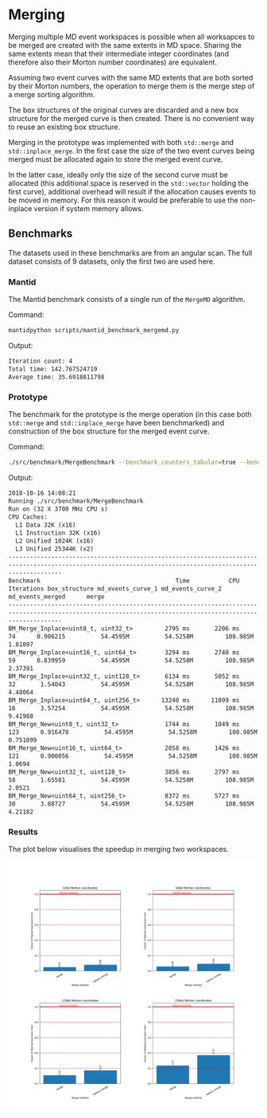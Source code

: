 # Merging

Merging multiple MD event workspaces is possible when all worksapces to be
merged are created with the same extents in MD space. Sharing the same extents
mean that their intermediate integer coordinates (and therefore also their
Morton number coordinates) are equivalent.

Assuming two event curves with the same MD extents that are both sorted by their
Morton numbers, the operation to merge them is the merge step of a merge sorting
algorithm.

The box structures of the original curves are discarded and a new box structure
for the merged curve is then created. There is no convenient way to reuse an
existing box structure.

Merging in the prototype was implemented with both `std::merge` and
`std::inplace_merge`. In the first case the size of the two event curves being
merged must be allocated again to store the merged event curve.

In the latter case, ideally only the size of the second curve must be allocated
(this additional space is reserved in the `std::vector` holding the first
curve), additional overhead will result if the allocation causes events to be
moved in memory. For this reason it would be preferable to use the non-inplace
version if system memory allows.

## Benchmarks

The datasets used in these benchmarks are from an angular scan. The full dataset
consists of 9 datasets, only the first two are used here.

### Mantid

The Mantid benchmark consists of a single run of the `MergeMD` algorithm.

Command:
```sh
mantidpython scripts/mantid_benchmark_mergemd.py
```

Output:
```
Iteration count: 4
Total time: 142.767524719
Average time: 35.6918811798
```

### Prototype

The benchmark for the prototype is the merge operation (in this case both
`std::merge` and `std::inplace_merge` have been benchmarked) and construction of
the box structure for the merged event curve.

Command:
```sh
./src/benchmark/MergeBenchmark --benchmark_counters_tabular=true --benchmark_min_time=120
```

Output:
```
2018-10-16 14:08:21
Running ./src/benchmark/MergeBenchmark
Run on (32 X 3700 MHz CPU s)
CPU Caches:
  L1 Data 32K (x16)
  L1 Instruction 32K (x16)
  L2 Unified 1024K (x16)
  L3 Unified 25344K (x2)
-----------------------------------------------------------------------------------------------------------------------------------------------------------
Benchmark                                      Time           CPU Iterations box_structure md_events_curve_1 md_events_curve_2 md_events_merged      merge
-----------------------------------------------------------------------------------------------------------------------------------------------------------
BM_Merge_Inplace<uint8_t, uint32_t>         2795 ms       2206 ms         74      0.906215          54.4595M          54.5258M         108.985M    1.81097
BM_Merge_Inplace<uint16_t, uint64_t>        3294 ms       2740 ms         59      0.839959          54.4595M          54.5258M         108.985M    2.37391
BM_Merge_Inplace<uint32_t, uint128_t>       6134 ms       5052 ms         32       1.54043          54.4595M          54.5258M         108.985M    4.48064
BM_Merge_Inplace<uint64_t, uint256_t>      13240 ms      11099 ms         16       3.57254          54.4595M          54.5258M         108.985M    9.41988
BM_Merge_New<uint8_t, uint32_t>             1744 ms       1049 ms        123      0.916478          54.4595M          54.5258M         108.985M   0.751099
BM_Merge_New<uint16_t, uint64_t>            2058 ms       1426 ms        121      0.900056          54.4595M          54.5258M         108.985M     1.0694
BM_Merge_New<uint32_t, uint128_t>           3856 ms       2797 ms         58       1.65581          54.4595M          54.5258M         108.985M     2.0521
BM_Merge_New<uint64_t, uint256_t>           8372 ms       5727 ms         30       3.88727          54.4595M          54.5258M         108.985M    4.21182
```

### Results

The plot below visualises the speedup in merging two workspaces.

![Benchmark Results](./results.png)
